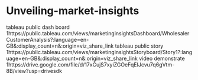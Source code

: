 # Unveiling-market-insights
tableau public dash board 1https://public.tableau.com/views/marketinginsightsDashboard/WholesalerCustomerAnalysis?:language=en-GB&:display_count=n&:origin=viz_share_link
tableau public story 1https://public.tableau.com/views/marketinginsightsStoryboard/Story1?:language=en-GB&:display_count=n&:origin=viz_share_link
video demonstrate 1https://drive.google.com/file/d/17xCujS7xyiZGOeFqEIJcvu7q6gVtm-8B/view?usp=drivesdk
